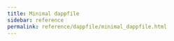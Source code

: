 ```yaml
---
title: Minimal dappfile
sidebar: reference
permalink: reference/dappfile/minimal_dappfile.html
---
```

